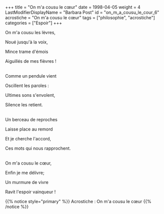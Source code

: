 +++
title = "On m'a cousu le cœur"
date = 1998-04-05
weight = 4
LastModifierDisplayName = "Barbara Post"
id = "on_m_a_cousu_le_cour_6"
acrostiche = "On m'a cousu le cœur"
tags = ["philosophie", "acrostiche"]
categories = ["Espoir"]
+++

On m'a cousu les lèvres,

Noué jusqu'à la voix,

Mince trame d'émois

Aiguillés de mes fièvres !

 \
Comme un pendule vient

Oscillent les paroles :

Ultimes sons s'envolent,

Silence les retient.

 \
Un berceau de reproches

Laisse place au remord

Et je cherche l'accord,

Ces mots qui nous rapprochent.

 \
On m'a cousu le cœur,

Enfin je me délivre;

Un murmure de vivre

Ravit l'espoir vainqueur !

{{% notice style="primary" %}}
Acrostiche : On m'a cousu le cœur
{{% /notice %}}
